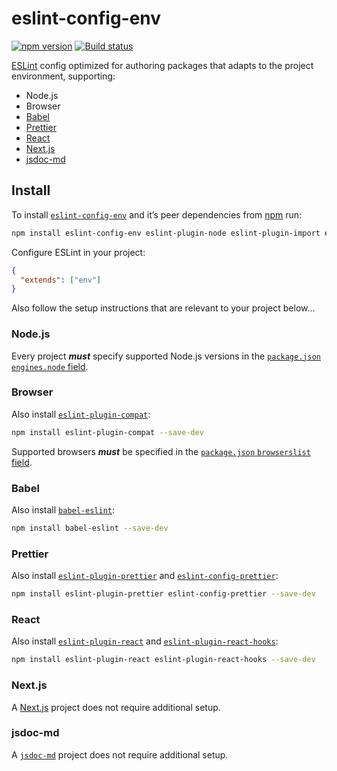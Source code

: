# eslint-config-env

[![npm version](https://badgen.net/npm/v/eslint-config-env)](https://npm.im/eslint-config-env) [![Build status](https://travis-ci.org/jaydenseric/eslint-config-env.svg?branch=master)](https://travis-ci.org/jaydenseric/eslint-config-env)

[ESLint](https://eslint.org) config optimized for authoring packages that adapts to the project environment, supporting:

- Node.js
- Browser
- [Babel](https://babeljs.io)
- [Prettier](https://prettier.io)
- [React](https://reactjs.org)
- [Next.js](https://nextjs.org)
- [jsdoc-md](https://npm.im/jsdoc-md)

## Install

To install [`eslint-config-env`](https://npm.im/eslint-config-env) and it’s peer dependencies from [npm](https://npmjs.com) run:

```sh
npm install eslint-config-env eslint-plugin-node eslint-plugin-import eslint-plugin-import-order-alphabetical eslint-plugin-jsdoc --save-dev
```

Configure ESLint in your project:

```json
{
  "extends": ["env"]
}
```

Also follow the setup instructions that are relevant to your project below…

### Node.js

Every project **_must_** specify supported Node.js versions in the [`package.json` `engines.node` field](https://docs.npmjs.com/files/package.json#engines).

### Browser

Also install [`eslint-plugin-compat`](https://npm.im/eslint-plugin-compat):

```sh
npm install eslint-plugin-compat --save-dev
```

Supported browsers **_must_** be specified in the [`package.json` `browserslist` field](https://github.com/browserslist/browserslist#packagejson).

### Babel

Also install [`babel-eslint`](https://npm.im/babel-eslint):

```sh
npm install babel-eslint --save-dev
```

### Prettier

Also install [`eslint-plugin-prettier`](https://npm.im/eslint-plugin-prettier) and [`eslint-config-prettier`](https://npm.im/eslint-config-prettier):

```sh
npm install eslint-plugin-prettier eslint-config-prettier --save-dev
```

### React

Also install [`eslint-plugin-react`](https://npm.im/eslint-plugin-react) and [`eslint-plugin-react-hooks`](https://npm.im/eslint-plugin-react-hooks):

```sh
npm install eslint-plugin-react eslint-plugin-react-hooks --save-dev
```

### Next.js

A [Next.js](https://nextjs.org) project does not require additional setup.

### jsdoc-md

A [`jsdoc-md`](https://npm.im/jsdoc-md) project does not require additional setup.
